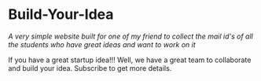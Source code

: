 # Build-Your-Idea

*A very simple website built for one of my friend to collect the mail id's  of all the students who have great ideas and want to work on it* 

If you have a great startup idea!!! Well, we have a great team to collaborate and  build your idea.
Subscribe to get more details.


